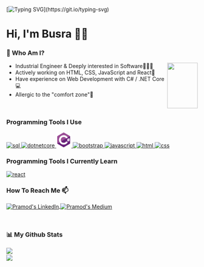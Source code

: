 
[![Typing SVG](https://readme-typing-svg.herokuapp.com/?lines=Your+Comfort+Zone+Will+Kill+You!)](https://git.io/typing-svg)

<h1>Hi, I'm Busra 👋🏻 </h1>

<h3 align="left">🙋 Who Am I? </h3>

<a href="https://github.com/sponsors/M0nica"><img align="right" width="80" height="120" src="https://github.com/M0nica/M0nica/blob/main/octomonica/m0nica-octocat-rotating.gif?raw=true"></a>
- Industrial Engineer & Deeply interested in Software👩🏻‍💻
- Actively working on HTML, CSS, JavaScript and React🚀
- Have experience on Web Development with C# / .NET Core💻
- Allergic to the "comfort zone"👻

<br/>
<h3 align="left">Programming Tools I Use</h3>
<p align="left"> <a href="https://www.w3schools.com/sql/" target="_blank"> <img src="https://image.flaticon.com/icons/png/512/541/541499.png" alt="sql" width="40" height="40"/> </a> <a href="https://docs.microsoft.com/en-us/aspnet/core/introduction-to-aspnet-core?view=aspnetcore-5.0" target="_blank"> <img src="https://upload.wikimedia.org/wikipedia/commons/thumb/e/ee/.NET_Core_Logo.svg/2048px-.NET_Core_Logo.svg.png" alt="dotnetcore" width="40" height="40"/>  </a>  <a href="https://www.w3schools.com/cs/" target="_blank"> <img src="https://raw.githubusercontent.com/devicons/devicon/master/icons/csharp/csharp-original.svg" alt="csharp" width="40" height="40"/>  </a>  <a href="https://getbootstrap.com" target="_blank"> <img src="https://img.icons8.com/color/452/bootstrap.png" alt="bootstrap" width="40" height="40"/> </a>  <a href="https://www.w3schools.com/html/" target="_blank"> <img src="https://www.vectorlogo.zone/logos/javascript/javascript-ar21.svg" alt="javascript" width="50" height="40"/>  </a>   <a href="https://www.w3schools.com/html/" target="_blank"> <img src="https://www.vectorlogo.zone/logos/w3_html5/w3_html5-ar21.svg" alt="html" width="40" height="40"/>  </a> <a href="https://www.w3schools.com/html/" target="_blank"> <img src="https://www.vectorlogo.zone/logos/w3_css/w3_css-ar21.svg" alt="css" width="40" height="40"/>  </a>  

<h3 align="left">Programming Tools I Currently Learn</h3>
<p align="left"> <a href="https://www.w3schools.com/react/default.asp" target="_blank"> <img src="https://www.vectorlogo.zone/logos/reactjs/reactjs-ar21.svg" alt="react" width="60" height="40"/></a> 

<h3 align="left">How To Reach Me 📫 </h3>
<p align="left"> <a href="https://www.linkedin.com/in/busragayret/">
<img align="center" alt="Pramod's LinkedIn" width="30px" src="https://img.icons8.com/ios/40/000000/linkedin-circled--v4.png" />  <a href="https://https://medium.com/@busragayrett/"> <img align="center" alt="Pramod's Medium" width="30px" src="https://img.icons8.com/ios/40/000000/medium-monogram--v2.png" /> </a>
</p>
</br>
<h3> 📊 My Github Stats </h3>
<div>
<img height="165em" align="center" src="https://github-readme-stats.vercel.app/api?username=busragayret&show_icons=true&theme=radical" />
</div>
<a href="https://git.io/streak-stats">
  <img height="165em" align="center" src="https://github-readme-streak-stats.herokuapp.com?user=busragayret&theme=radical&date_format=j%20M%5B%20Y%5D" />
</a>
</div>

<!--
![Languages](https://github-readme-stats.vercel.app/api/top-langs/?username=busragayret&layout=compact&theme=dark)
